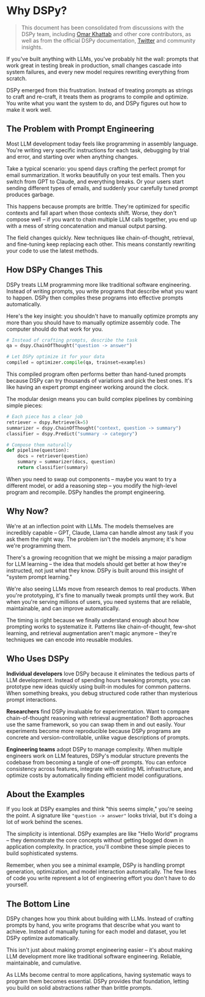 # Why DSPy?

> This document has been consolidated from discussions with the DSPy team, including [Omar Khattab](https://x.com/lateinteraction) and other core contributors, as well as from the official DSPy documentation, [Twitter](https://x.com/DSPyOSS) and community insights.

If you've built anything with LLMs, you've probably hit the wall: prompts that work great in testing break in production, small changes cascade into system failures, and every new model requires rewriting everything from scratch.

DSPy emerged from this frustration. Instead of treating prompts as strings to craft and re-craft, it treats them as programs to compile and optimize. You write what you want the system to do, and DSPy figures out how to make it work well.

## The Problem with Prompt Engineering

Most LLM development today feels like programming in assembly language. You're writing very specific instructions for each task, debugging by trial and error, and starting over when anything changes.

Take a typical scenario: you spend days crafting the perfect prompt for email summarization. It works beautifully on your test emails. Then you switch from GPT to Claude, and everything breaks. Or your users start sending different types of emails, and suddenly your carefully tuned prompt produces garbage.

This happens because prompts are brittle. They're optimized for specific contexts and fall apart when those contexts shift. Worse, they don't compose well – if you want to chain multiple LLM calls together, you end up with a mess of string concatenation and manual output parsing.

The field changes quickly. New techniques like chain-of-thought, retrieval, and fine-tuning keep replacing each other. This means constantly rewriting your code to use the latest methods.

## How DSPy Changes This

DSPy treats LLM programming more like traditional software engineering. Instead of writing prompts, you write programs that describe what you want to happen. DSPy then compiles these programs into effective prompts automatically.

Here's the key insight: you shouldn't have to manually optimize prompts any more than you should have to manually optimize assembly code. The computer should do that work for you.

```python
# Instead of crafting prompts, describe the task
qa = dspy.ChainOfThought("question -> answer")

# Let DSPy optimize it for your data
compiled = optimizer.compile(qa, trainset=examples)
```

This compiled program often performs better than hand-tuned prompts because DSPy can try thousands of variations and pick the best ones. It's like having an expert prompt engineer working around the clock.

The modular design means you can build complex pipelines by combining simple pieces:

```python
# Each piece has a clear job
retriever = dspy.Retrieve(k=5)
summarizer = dspy.ChainOfThought("context, question -> summary")  
classifier = dspy.Predict("summary -> category")

# Compose them naturally
def pipeline(question):
    docs = retriever(question)
    summary = summarizer(docs, question)
    return classifier(summary)
```

When you need to swap out components – maybe you want to try a different model, or add a reasoning step – you modify the high-level program and recompile. DSPy handles the prompt engineering.

## Why Now?

We're at an inflection point with LLMs. The models themselves are incredibly capable – GPT, Claude, Llama can handle almost any task if you ask them the right way. The problem isn't the models anymore; it's how we're programming them.

There's a growing recognition that we might be missing a major paradigm for LLM learning – the idea that models should get better at how they're instructed, not just what they know. DSPy is built around this insight of "system prompt learning."

We're also seeing LLMs move from research demos to real products. When you're prototyping, it's fine to manually tweak prompts until they work. But when you're serving millions of users, you need systems that are reliable, maintainable, and can improve automatically.

The timing is right because we finally understand enough about how prompting works to systematize it. Patterns like chain-of-thought, few-shot learning, and retrieval augmentation aren't magic anymore – they're techniques we can encode into reusable modules.

## Who Uses DSPy

**Individual developers** love DSPy because it eliminates the tedious parts of LLM development. Instead of spending hours tweaking prompts, you can prototype new ideas quickly using built-in modules for common patterns. When something breaks, you debug structured code rather than mysterious prompt interactions.

**Researchers** find DSPy invaluable for experimentation. Want to compare chain-of-thought reasoning with retrieval augmentation? Both approaches use the same framework, so you can swap them in and out easily. Your experiments become more reproducible because DSPy programs are concrete and version-controllable, unlike vague descriptions of prompts.

**Engineering teams** adopt DSPy to manage complexity. When multiple engineers work on LLM features, DSPy's modular structure prevents the codebase from becoming a tangle of one-off prompts. You can enforce consistency across features, integrate with existing ML infrastructure, and optimize costs by automatically finding efficient model configurations.

## About the Examples

If you look at DSPy examples and think "this seems simple," you're seeing the point. A signature like `"question -> answer"` looks trivial, but it's doing a lot of work behind the scenes.

The simplicity is intentional. DSPy examples are like "Hello World" programs – they demonstrate the core concepts without getting bogged down in application complexity. In practice, you'll combine these simple pieces to build sophisticated systems.

Remember, when you see a minimal example, DSPy is handling prompt generation, optimization, and model interaction automatically. The few lines of code you write represent a lot of engineering effort you don't have to do yourself.

## The Bottom Line

DSPy changes how you think about building with LLMs. Instead of crafting prompts by hand, you write programs that describe what you want to achieve. Instead of manually tuning for each model and dataset, you let DSPy optimize automatically.

This isn't just about making prompt engineering easier – it's about making LLM development more like traditional software engineering. Reliable, maintainable, and cumulative.

As LLMs become central to more applications, having systematic ways to program them becomes essential. DSPy provides that foundation, letting you build on solid abstractions rather than brittle prompts.

